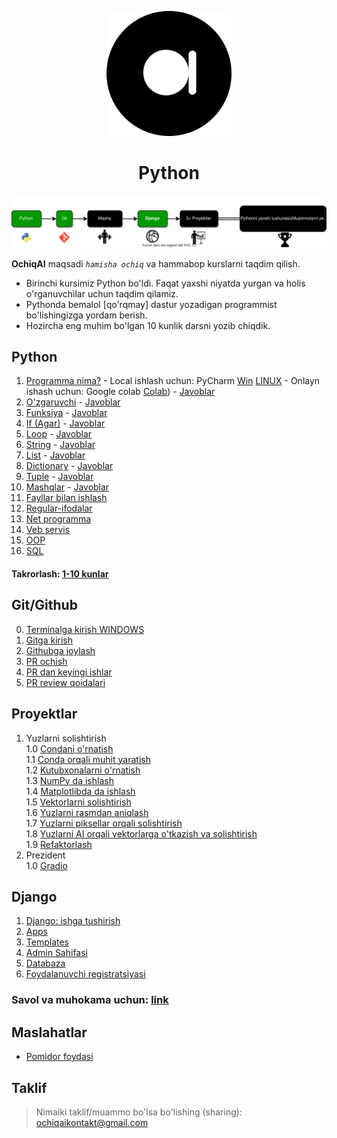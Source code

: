 <p align="center">
<a href="ochiqai.com">
<img src="./images/logo.png" width=200>
</a>
<h1 align="center">Python</h1>


<p align="center">
  <a href="https://github.com/Elyorcv/ajoyib-python/blob/main/README.md" target="_blank">
      <img src="./images/intro.svg"/>
  </a>
</p>

**OchiqAI** maqsadi _`hamisha ochiq`_ va hammabop kurslarni taqdim qilish. 

* Birinchi kursimiz Python bo'ldi. Faqat yaxshi niyatda yurgan va holis o'rganuvchilar uchun taqdim qilamiz. 
* Pythonda bemalol [qo'rqmay] dastur yozadigan programmist bo'lishingizga yordam berish. 
* Hozircha eng muhim bo'lgan 10 kunlik darsni yozib chiqdik. 



## Python 

  1. [Programma nima?](./python/01-kun-Programma/01-kun.md) 
    - Local ishlash uchun: PyCharm [Win](./biblateka/pycharm_windows.md) [LINUX](no)
    - Onlayn ishash uchun: Google colab [Colab](./biblateka/google-colab-ishlash/google-colab-ochish.md))
    - [Javoblar](./python/01-kun-Programma/01-kun-javoblar.md)
  2. [O'zgaruvchi](./python/02-kun-O'zgaruvchi/02-kun.md) 
    - [Javoblar](./python/02-kun-O'zgaruvchi/02-kun-javoblar.md)
  3. [Funksiya](./python/03-kun-Funksiya/03-kun.md) 
    - [Javoblar](./python/03-kun-Funksiya/03-kun-javoblar.md)
  4. [If (Agar)](./python/04-kun-Agar/04-kun.md)
    - [Javoblar](./python/04-kun-Agar/04-kun-javoblar.md)
  5. [Loop](./python/05-kun-Loop/05-kun.md)
    - [Javoblar](./python/05-kun-Loop/05-kun-javoblar.md)
  6. [String](./python/06-kun-String/06-kun.md)
    - [Javoblar](./python/06-kun-String/06-kun-javoblar.md)
  7. [List](./python/07-kun-List/07-kun.md)
    - [Javoblar](./python/07-kun-List/07-kun-javoblar.md)
  8. [Dictionary](./python/08-kun-Dictionary/08-kun.md)
    - [Javoblar](./python/08-kun-Dictionary/08-kun-javoblar.md)
  9. [Tuple](./python/09-kun-Tuple/09-kun.md)
    - [Javoblar](./python/09-kun-Tuple/09-kun-javoblar.md)
  10. [Mashqlar](./python/10-kun-Mashqlar/10-kun.md)
    - [Javoblar](./python/10-kun-Mashqlar/10-kun-javoblar.md)
  11. [Fayllar bilan ishlash](./python/11-kun-Fayl/11-kun-fayl.md)
  12. [Regular-ifodalar](./python/12-kun-Regular-ifodalar/12-kun-regular-ifodalar.md)
  13. [Net programma](./python/13-kun-Net-Programma/13-net-programma.md)
  14. [Veb servis](./python/14-kun-Veb-servis/14-kun-veb-servis.md)
  15. [OOP](./python/15-kun-OOP/15-kun-oop.md)
  16. [SQL](./python/16-kun-SQL/16-kun-sql.md)

#### Takrorlash: [1-10 kunlar](./biblateka/python_shpagralka.pdf)


## Git/Github 
  0. [Terminalga kirish WINDOWS](./terminal/terminal_windows.md)
  1. [Gitga kirish](./github/Gitga_kirish.md)
  2. [Githubga joylash](./github/githubga_joylash.md)
  3. [PR ochish](./github/github_pr_qilish.md)
  4. [PR dan keyingi ishlar](./github/PRdan_keyingi_qadam.md)
  5. [PR review qoidalari](./github/PR_review_qoidalari.md)

## Proyektlar
  1. Yuzlarni solishtirish <br>
     1.0 [Condani o'rnatish](./projects/yuzlarni-taqqoslash/doklar/1-0-conda-urnatish.md) <br>
     1.1 [Conda orqali muhit yaratish](./projects/yuzlarni-taqqoslash/doklar/1-1-conda-muhit-yaratish.md) <br>
     1.2 [Kutubxonalarni o'rnatish](./projects/yuzlarni-taqqoslash/doklar/1-2-kutubxona-urnatish.md) <br>
     1.3 [NumPy da ishlash](./projects/yuzlarni-taqqoslash/doklar/1-3-numpy.md)<br>
     1.4 [Matplotlibda da ishlash](./projects/yuzlarni-taqqoslash/doklar/1-4-matplotlib.md)<br>
     1.5 [Vektorlarni solishtirish](./projects/yuzlarni-taqqoslash/doklar/1-5-vektorlarni-solishtirish.md)<br>
     1.6 [Yuzlarni rasmdan aniqlash](./projects/yuzlarni-taqqoslash/doklar/1-6-yuzni-rasmdan-aniqlash.md)<br>
     1.7 [Yuzlarni piksellar orqali solishtirish](./projects/yuzlarni-taqqoslash/doklar/1-7-yuzlarni-solishtirish-piksellar.md)<br>
     1.8 [Yuzlarni AI orqali vektorlarga o'tkazish va solishtirish](./projects/yuzlarni-taqqoslash/doklar/1-8-yuzlarni-solishtirish-AI.md)<br>
     1.9 [Refaktorlash](./projects/yuzlarni-taqqoslash/doklar/1-9-refaktorlash.md)
  2. Prezident <br>
     1.0 [Gradio](/tayyormas)



## Django
   1. [Django: ishga tushirish](./django/01-blog-websayt/blog-proyekt/01-djangoni-urnatish.md)
   2. [Apps](./django/01-blog-websayt/blog-proyekt/02-apps.md)
   3. [Templates](./django/01-blog-websayt/blog-proyekt/03-templates.md)
   4. [Admin Sahifasi](./django/01-blog-websayt/blog-proyekt/04-admin-sahifasi.md)
   5. [Databaza](./django/01-blog-websayt/blog-proyekt/05-database.md)
   6. [Foydalanuvchi registratsiyasi](./django/01-blog-websayt/blog-proyekt/06-Ruyhatdan_utish.md)

### Savol va muhokama uchun: [link](https://github.com/ochiqai/python/discussions)


## Maslahatlar

- [Pomidor foydasi](https://github.com/ochiqai/python/blob/main/biblateka/pomidor_texnikasi.md)  

## Taklif

> Nimaiki taklif/muammo bo'lsa bo'lishing (sharing): ochiqaikontakt@gmail.com

